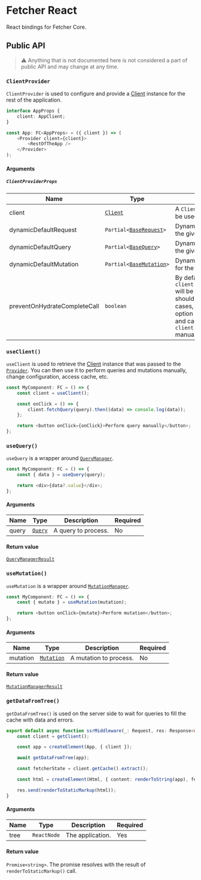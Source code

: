 # Fetcher React

React bindings for Fetcher Core.

## Public API

> ⚠ Anything that is not documented here is not considered a part of public API and may change at any time.

### `ClientProvider`

`ClientProvider` is used to configure and provide a [Client](/packages/core#client) instance for the rest of the application.

```typescript jsx
interface AppProps {
    client: AppClient;
}

const App: FC<AppProps> = ({ client }) => (
    <Provider client={client}>
        <RestOfTheApp />
    </Provider>
);
```

#### Arguments

##### `ClientProviderProps`

| Name                         | Type                                                              | Description                                                                                                                                                                                             | Required |
| ---------------------------- | ----------------------------------------------------------------- | ------------------------------------------------------------------------------------------------------------------------------------------------------------------------------------------------------- | -------- |
| client                       | <code>[Client](/packages/core#client)</code>                      | A `Client` instance that will be used by the application.                                                                                                                                               | Yes      |
| dynamicDefaultRequest        | <code>Partial<[BaseRequest](/packages/core#baserequest)></code>   | Dynamic default request for the given client.                                                                                                                                                           | No       |
| dynamicDefaultQuery          | <code>Partial<[BaseQuery](/packages/core#basequery)></code>       | Dynamic default query for the given client.                                                                                                                                                             | No       |
| dynamicDefaultMutation       | <code>Partial<[BaseMutation](/packages/core#basemutation)></code> | Dynamic default mutation for the given client.                                                                                                                                                          | No       |
| preventOnHydrateCompleteCall | `boolean`                                                         | By default, `client.onHydrateComplete()` will be called in `useEffect`. It should be fine in most cases, but you can use this option as an escape hatch and call `client.onHydrateComplete()` manually. | No       |

### `useClient()`

`useClient` is used to retrieve the [Client](/packages/core#client) instance that was passed to the <code>[Provider](#clientprovider)</code>. You can then use it to perform queries and mutations manually, change configuration, access cache, etc.

```typescript jsx
const MyComponent: FC = () => {
    const client = useClient();

    const onClick = () => {
        client.fetchQuery(query).then((data) => console.log(data));
    };

    return <button onClick={onClick}>Perform query manually</button>;
};
```

### `useQuery()`

`useQuery` is a wrapper around <code>[QueryManager](/packages/core#querymanager)</code>.

```typescript jsx
const MyComponent: FC = () => {
    const { data } = useQuery(query);

    return <div>{data?.value}</div>;
};
```

#### Arguments

| Name  | Type                                       | Description         | Required |
| ----- | ------------------------------------------ | ------------------- | -------- |
| query | <code>[Query](/packages/core#query)</code> | A query to process. | No       |

#### Return value

<code>[QueryManagerResult](/packages/core#querymanagerresult)</code>

### `useMutation()`

`useMutation` is a wrapper around <code>[MutationManager](/packages/core#mutationmanager)</code>.

```typescript jsx
const MyComponent: FC = () => {
    const { mutate } = useMutation(mutation);

    return <button onClick={mutate}>Perform mutation</button>;
};
```

#### Arguments

| Name     | Type                                             | Description            | Required |
| -------- | ------------------------------------------------ | ---------------------- | -------- |
| mutation | <code>[Mutation](/packages/core#mutation)</code> | A mutation to process. | No       |

#### Return value

<code>[MutationManagerResult](/packages/core#mutationmanagerresult)</code>

### `getDataFromTree()`

`getDataFromTree()` is used on the server side to wait for queries to fill the cache with data and errors.

```typescript
export default async function ssrMiddleware(_: Request, res: Response<unknown>) {
    const client = getClient();

    const app = createElement(App, { client });

    await getDataFromTree(app);

    const fetcherState = client.getCache().extract();

    const html = createElement(Html, { content: renderToString(app), fetcherState });

    res.send(renderToStaticMarkup(html));
}
```

#### Arguments

| Name | Type                   | Description      | Required |
| ---- | ---------------------- | ---------------- | -------- |
| tree | <code>ReactNode</code> | The application. | Yes      |

#### Return value

`Promise<string>`. The promise resolves with the result of `renderToStaticMarkup()` call.
